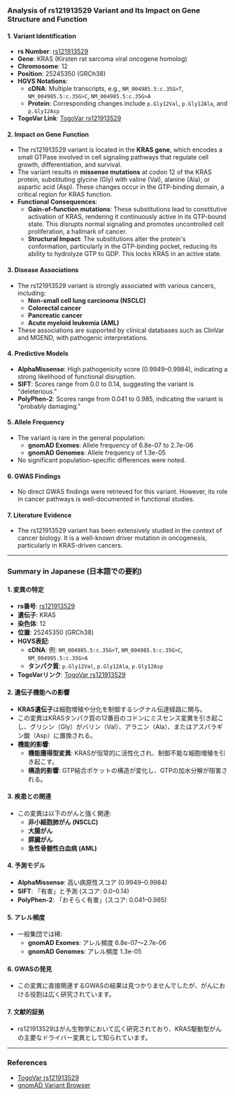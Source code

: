 ### Analysis of rs121913529 Variant and Its Impact on Gene Structure and Function

#### 1. **Variant Identification**
   - **rs Number**: [rs121913529](https://identifiers.org/dbsnp/rs121913529)
   - **Gene**: KRAS (Kirsten rat sarcoma viral oncogene homolog)
   - **Chromosome**: 12
   - **Position**: 25245350 (GRCh38)
   - **HGVS Notations**:
     - **cDNA**: Multiple transcripts, e.g., `NM_004985.5:c.35G>T`, `NM_004985.5:c.35G>C`, `NM_004985.5:c.35G>A`
     - **Protein**: Corresponding changes include `p.Gly12Val`, `p.Gly12Ala`, and `p.Gly12Asp`
   - **TogoVar Link**: [TogoVar rs121913529](https://togovar.org/variant/rs121913529)

#### 2. **Impact on Gene Function**
   - The rs121913529 variant is located in the **KRAS gene**, which encodes a small GTPase involved in cell signaling pathways that regulate cell growth, differentiation, and survival.
   - The variant results in **missense mutations** at codon 12 of the KRAS protein, substituting glycine (Gly) with valine (Val), alanine (Ala), or aspartic acid (Asp). These changes occur in the GTP-binding domain, a critical region for KRAS function.
   - **Functional Consequences**:
     - **Gain-of-function mutations**: These substitutions lead to constitutive activation of KRAS, rendering it continuously active in its GTP-bound state. This disrupts normal signaling and promotes uncontrolled cell proliferation, a hallmark of cancer.
     - **Structural Impact**: The substitutions alter the protein's conformation, particularly in the GTP-binding pocket, reducing its ability to hydrolyze GTP to GDP. This locks KRAS in an active state.

#### 3. **Disease Associations**
   - The rs121913529 variant is strongly associated with various cancers, including:
     - **Non-small cell lung carcinoma (NSCLC)**
     - **Colorectal cancer**
     - **Pancreatic cancer**
     - **Acute myeloid leukemia (AML)**
   - These associations are supported by clinical databases such as ClinVar and MGEND, with pathogenic interpretations.

#### 4. **Predictive Models**
   - **AlphaMissense**: High pathogenicity score (0.9949–0.9984), indicating a strong likelihood of functional disruption.
   - **SIFT**: Scores range from 0.0 to 0.14, suggesting the variant is "deleterious."
   - **PolyPhen-2**: Scores range from 0.041 to 0.985, indicating the variant is "probably damaging."

#### 5. **Allele Frequency**
   - The variant is rare in the general population:
     - **gnomAD Exomes**: Allele frequency of 6.8e-07 to 2.7e-06
     - **gnomAD Genomes**: Allele frequency of 1.3e-05
   - No significant population-specific differences were noted.

#### 6. **GWAS Findings**
   - No direct GWAS findings were retrieved for this variant. However, its role in cancer pathways is well-documented in functional studies.

#### 7. **Literature Evidence**
   - The rs121913529 variant has been extensively studied in the context of cancer biology. It is a well-known driver mutation in oncogenesis, particularly in KRAS-driven cancers.

---

### Summary in Japanese (日本語での要約)

#### 1. **変異の特定**
   - **rs番号**: [rs121913529](https://identifiers.org/dbsnp/rs121913529)
   - **遺伝子**: KRAS
   - **染色体**: 12
   - **位置**: 25245350 (GRCh38)
   - **HGVS表記**:
     - **cDNA**: 例: `NM_004985.5:c.35G>T`, `NM_004985.5:c.35G>C`, `NM_004985.5:c.35G>A`
     - **タンパク質**: `p.Gly12Val`, `p.Gly12Ala`, `p.Gly12Asp`
   - **TogoVarリンク**: [TogoVar rs121913529](https://togovar.org/variant/rs121913529)

#### 2. **遺伝子機能への影響**
   - **KRAS遺伝子**は細胞増殖や分化を制御するシグナル伝達経路に関与。
   - この変異はKRASタンパク質の12番目のコドンにミスセンス変異を引き起こし、グリシン（Gly）がバリン（Val）、アラニン（Ala）、またはアスパラギン酸（Asp）に置換される。
   - **機能的影響**:
     - **機能獲得型変異**: KRASが恒常的に活性化され、制御不能な細胞増殖を引き起こす。
     - **構造的影響**: GTP結合ポケットの構造が変化し、GTPの加水分解が阻害される。

#### 3. **疾患との関連**
   - この変異は以下のがんと強く関連:
     - **非小細胞肺がん (NSCLC)**
     - **大腸がん**
     - **膵臓がん**
     - **急性骨髄性白血病 (AML)**

#### 4. **予測モデル**
   - **AlphaMissense**: 高い病原性スコア (0.9949–0.9984)
   - **SIFT**: 「有害」と予測 (スコア: 0.0–0.14)
   - **PolyPhen-2**: 「おそらく有害」(スコア: 0.041–0.985)

#### 5. **アレル頻度**
   - 一般集団では稀:
     - **gnomAD Exomes**: アレル頻度 6.8e-07～2.7e-06
     - **gnomAD Genomes**: アレル頻度 1.3e-05

#### 6. **GWASの発見**
   - この変異に直接関連するGWASの結果は見つかりませんでしたが、がんにおける役割は広く研究されています。

#### 7. **文献的証拠**
   - rs121913529はがん生物学において広く研究されており、KRAS駆動型がんの主要なドライバー変異として知られています。

---

### References
- [TogoVar rs121913529](https://togovar.org/variant/rs121913529)
- [gnomAD Variant Browser](https://gnomad.broadinstitute.org/variant/12-25245350-C-T?dataset=gnomad_r4)